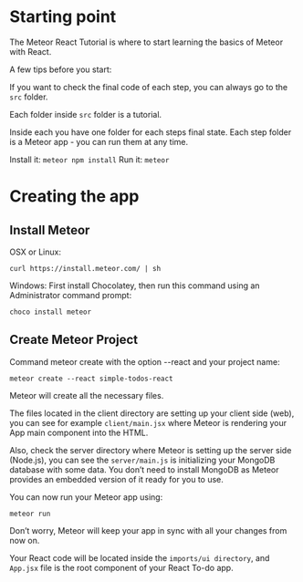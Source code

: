 # Starting point
The Meteor React Tutorial is where to start learning the basics of Meteor with React.

A few tips before you start:

If you want to check the final code of each step, you can always go to the ``` src ``` folder.

Each folder inside ``` src ``` folder is a tutorial. 

Inside each you have one folder for each steps final state. Each step folder is a Meteor app - you can run them at any time.

Install it: ``` meteor npm install ```
Run it: ``` meteor ```

# Creating the app

## Install Meteor

OSX or Linux:

```
curl https://install.meteor.com/ | sh
```
Windows: First install Chocolatey, then run this command using an Administrator command prompt:

```
choco install meteor
```

## Create Meteor Project

Command meteor create with the option --react and your project name:

```
meteor create --react simple-todos-react
```
Meteor will create all the necessary files.

The files located in the client directory are setting up your client side (web), you can see for example ``` client/main.jsx ``` where Meteor is rendering your App main component into the HTML.

Also, check the server directory where Meteor is setting up the server side (Node.js), you can see the ``` server/main.js ``` is initializing your MongoDB database with some data. You don’t need to install MongoDB as Meteor provides an embedded version of it ready for you to use.

You can now run your Meteor app using:

```
meteor run
```
Don’t worry, Meteor will keep your app in sync with all your changes from now on.

Your React code will be located inside the ``` imports/ui directory ```, and ``` App.jsx ``` file is the root component of your React To-do app.